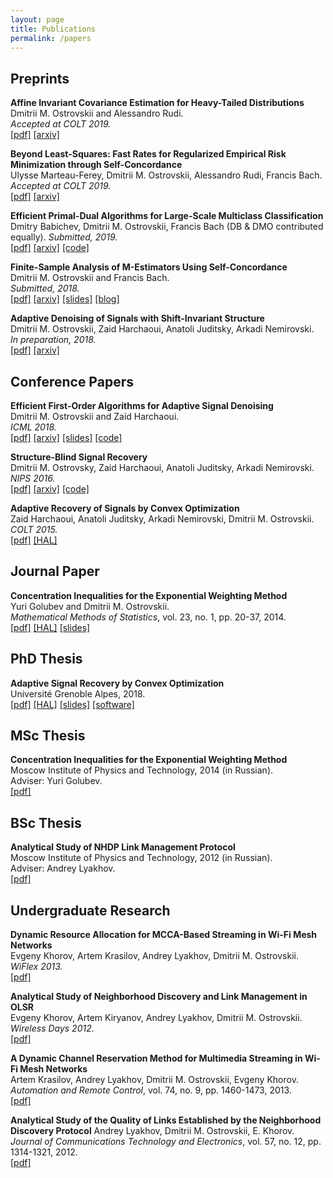 ```yaml
---
layout: page
title: Publications
permalink: /papers
---
```


## Preprints ## 


__Affine Invariant Covariance Estimation for Heavy-Tailed Distributions__  
Dmitrii M. Ostrovskii and Alessandro Rudi.  
_Accepted at COLT 2019._  
[[pdf]](https://arxiv.org/pdf/1902.03086.pdf) 
[[arxiv]](https://arxiv.org/abs/1902.03086) 


__Beyond Least-Squares: Fast Rates for Regularized Empirical Risk Minimization through Self-Concordance__  
Ulysse Marteau-Ferey, Dmitrii M. Ostrovskii, Alessandro Rudi, Francis Bach.  
_Accepted at COLT 2019._  
[[pdf]](https://arxiv.org/pdf/1902.03046.pdf) 
[[arxiv]](https://arxiv.org/abs/1902.03046)

__Efficient Primal-Dual Algorithms for Large-Scale Multiclass Classification__  
Dmitry Babichev, Dmitrii M. Ostrovskii, Francis Bach (DB & DMO contributed equally).
_Submitted, 2019._  
[[pdf]](https://arxiv.org/pdf/1902.03755.pdf) 
[[arxiv]](https://arxiv.org/abs/1902.03755)
[[code]](https://github.com/flykiller/sublinear-svm)


__Finite-Sample Analysis of M-Estimators Using Self-Concordance__  
Dmitrii M. Ostrovskii and Francis Bach.  
_Submitted, 2018._  
[[pdf]](https://arxiv.org/pdf/1810.06838.pdf)
[[arxiv]](https://arxiv.org/abs/1810.06838)
[[slides]](/assets/slides/selfconc-CWI-workshop-slides.pdf)
[[blog]](https://ostrodmit.github.io/blog/2018/11/12/self-concordance-part-1/)


__Adaptive Denoising of Signals with Shift-Invariant Structure__  
Dmitrii M. Ostrovskii, Zaid Harchaoui, Anatoli Juditsky, Arkadi Nemirovski.  
_In preparation, 2018._  
[[pdf]](https://arxiv.org/pdf/1806.04028.pdf)
[[arxiv]](https://arxiv.org/abs/1806.04028)


## Conference Papers ##

__Efficient First-Order Algorithms for Adaptive Signal Denoising__  
Dmitrii M. Ostrovskii and Zaid Harchaoui.  
_ICML 2018._  
[[pdf]](https://arxiv.org/pdf/1803.11262.pdf)
[[arxiv]](https://arxiv.org/abs/1803.11262)
[[slides]](assets/slides/algorec-icml18_back.pdf)
[[code]](https://github.com/ostrodmit/AlgoRec)


__Structure-Blind Signal Recovery__  
Dmitrii M. Ostrovsky, Zaid Harchaoui, Anatoli Juditsky, Arkadi Nemirovski.  
_NIPS 2016._  
[[pdf]](https://arxiv.org/pdf/1607.05712.pdf)
[[arxiv]](https://arxiv.org/abs/1607.05712)
[[code]](https://github.com/ostrodmit/L2Rec)


__Adaptive Recovery of Signals by Convex Optimization__  
Zaid Harchaoui, Anatoli Juditsky, Arkadi Nemirovski, Dmitrii M. Ostrovskii.  
_COLT 2015._  
[[pdf]](https://hal.inria.fr/hal-01250215/document)
[[HAL]](https://hal.inria.fr/hal-01250215/)

## Journal Paper ##

__Concentration Inequalities for the Exponential Weighting Method__  
Yuri Golubev and Dmitrii M. Ostrovskii.  
_Mathematical Methods of Statistics_, vol. 23, no. 1, pp. 20-37, 2014.  
[[pdf]](https://hal.archives-ouvertes.fr/hal-01292413/document)
[[HAL]](https://hal.archives-ouvertes.fr/hal-01292413)
[[slides]](assets/slides/mipt2014-MSc-slides.pdf)


## PhD Thesis ##

__Adaptive Signal Recovery by Convex Optimization__  
Université Grenoble Alpes, 2018.  
[[pdf]](assets/theses/my-PhD-thesis.pdf)
[[HAL]](https://hal.archives-ouvertes.fr/tel-01767206/)
[[slides]](assets/slides/ostrovskii-sierra-handout.pdf)
[[software]](https://github.com/ostrodmit/AdaFilter)


## MSc Thesis ##

__Concentration Inequalities for the Exponential Weighting Method__  
Moscow Institute of Physics and Technology, 2014 (in Russian).  
Adviser: Yuri Golubev.  
[[pdf]](assets/theses/my-MSc-thesis.pdf)


## BSc Thesis ##

__Analytical Study of NHDP Link Management Protocol__  
Moscow Institute of Physics and Technology, 2012 (in Russian).  
Adviser: Andrey Lyakhov.  
[[pdf]](assets/theses/my-BSc-thesis.pdf)

## Undergraduate Research ##

__Dynamic Resource Allocation for MCCA-Based Streaming in Wi-Fi Mesh Networks__  
Evgeny Khorov, Artem Krasilov, Andrey Lyakhov, Dmitrii M. Ostrovskii.  
_WiFlex 2013._  
[[pdf]](https://link.springer.com/chapter/10.1007%2F978-3-642-39805-6_9)

__Analytical Study of Neighborhood Discovery and Link Management in OLSR__  
Evgeny Khorov, Artem Kiryanov, Andrey Lyakhov, Dmitrii M. Ostrovskii.  
_Wireless Days 2012._  
[[pdf]](http://www.gta.ufrj.br/ftp/gta/TechReports/wd2012/1569655727.pdf)


__A Dynamic Channel Reservation Method for Multimedia Streaming in Wi-Fi Mesh Networks__  
Artem Krasilov, Andrey Lyakhov, Dmitrii M. Ostrovskii, Evgeny Khorov.  
_Automation and Remote Control_, vol. 74, no. 9, pp. 1460-1473, 2013.  
[[pdf]](https://link.springer.com/content/pdf/10.1134%2FS0005117913090038.pdf)
  

__Analytical Study of the Quality of Links Established by the Neighborhood Discovery Protocol__
Andrey Lyakhov, Dmitrii M. Ostrovskii, E. Khorov.  
_Journal of Communications Technology and Electronics_, vol. 57, no. 12, pp. 1314-1321, 2012.  
[[pdf]](https://link.springer.com/content/pdf/10.1134%2FS1064226912120030.pdf)

